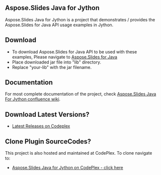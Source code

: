 ## Aspose.Slides Java for Jython

Aspose.Slides Java for Jython is a project that demonstrates / provides the Aspose.Slides for Java API usage examples in Jython.

## Download

* To download Aspose.Slides for Java API to be used with these examples, Please navigate to [Aspose.Slides for Java](http://www.aspose.com/community/files/72/java-components/aspose.slides-for-java/) 
* Place downloaded jar file into "lib" directory. 
* Replace "your-lib" with the jar filename.

## Documentation

For most complete documentation of the project, check [Aspose.Slides Java For Jython confluence wiki](http://www.aspose.com/docs/display/slidesjava/Aspose.Slides+Java+for+Jython).

## Download Latest Versions?

* [Latest Releases on Codeplex](http://asposeslidesjavajython.codeplex.com/releasesce)

## Clone Plugin SourceCodes?

This project is also hosted and maintained at CodePlex. To clone navigate to:

* [Aspose.Slides Java for Jython on CodePlex - click here](https://asposeslidesjavajython.codeplex.com/SourceControl/latest)
